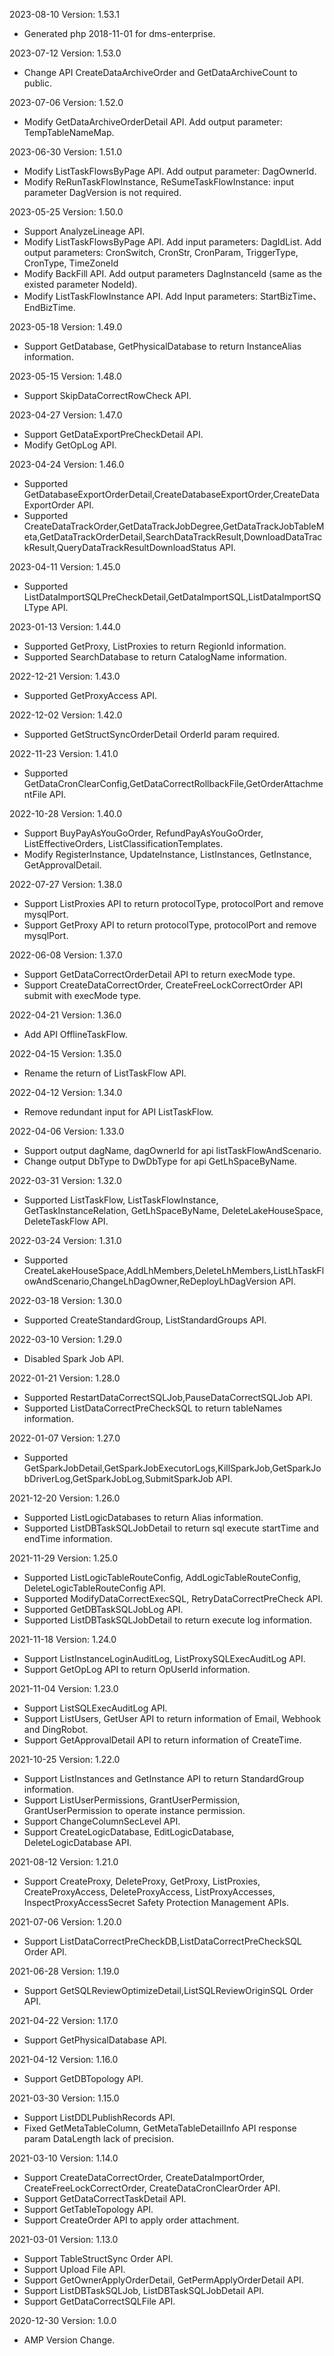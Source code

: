 2023-08-10 Version: 1.53.1
- Generated php 2018-11-01 for dms-enterprise.

2023-07-12 Version: 1.53.0
- Change API CreateDataArchiveOrder and GetDataArchiveCount to public.

2023-07-06 Version: 1.52.0
- Modify GetDataArchiveOrderDetail API. Add output parameter: TempTableNameMap.

2023-06-30 Version: 1.51.0
- Modify ListTaskFlowsByPage API. Add output parameter: DagOwnerId.
- Modify ReRunTaskFlowInstance, ReSumeTaskFlowInstance: input parameter DagVersion is not required.

2023-05-25 Version: 1.50.0
- Support AnalyzeLineage API.
- Modify ListTaskFlowsByPage API. Add input parameters: DagIdList. Add output parameters: CronSwitch, CronStr, CronParam, TriggerType, CronType, TimeZoneId
- Modify BackFill API. Add output parameters DagInstanceId (same as the existed parameter NodeId).
- Modify ListTaskFlowInstance API. Add Input parameters: StartBizTime、EndBizTime.

2023-05-18 Version: 1.49.0
- Support GetDatabase, GetPhysicalDatabase to return InstanceAlias information.

2023-05-15 Version: 1.48.0
- Support SkipDataCorrectRowCheck API.

2023-04-27 Version: 1.47.0
- Support GetDataExportPreCheckDetail API.
- Modify GetOpLog API.

2023-04-24 Version: 1.46.0
- Supported GetDatabaseExportOrderDetail,CreateDatabaseExportOrder,CreateDataExportOrder API.
- Supported CreateDataTrackOrder,GetDataTrackJobDegree,GetDataTrackJobTableMeta,GetDataTrackOrderDetail,SearchDataTrackResult,DownloadDataTrackResult,QueryDataTrackResultDownloadStatus API.

2023-04-11 Version: 1.45.0
- Supported ListDataImportSQLPreCheckDetail,GetDataImportSQL,ListDataImportSQLType API.

2023-01-13 Version: 1.44.0
- Supported GetProxy, ListProxies to return RegionId information.
- Supported SearchDatabase to return CatalogName information.

2022-12-21 Version: 1.43.0
- Supported GetProxyAccess API.

2022-12-02 Version: 1.42.0
- Supported GetStructSyncOrderDetail OrderId param required.

2022-11-23 Version: 1.41.0
- Supported GetDataCronClearConfig,GetDataCorrectRollbackFile,GetOrderAttachmentFile API.

2022-10-28 Version: 1.40.0
- Support BuyPayAsYouGoOrder, RefundPayAsYouGoOrder, ListEffectiveOrders, ListClassificationTemplates.
- Modify RegisterInstance, UpdateInstance, ListInstances, GetInstance, GetApprovalDetail.

2022-07-27 Version: 1.38.0
- Support ListProxies API to return protocolType, protocolPort and remove mysqlPort.
- Support GetProxy API to return protocolType, protocolPort and remove mysqlPort.

2022-06-08 Version: 1.37.0
- Support GetDataCorrectOrderDetail API to return execMode type.
- Support CreateDataCorrectOrder, CreateFreeLockCorrectOrder API submit with execMode type.


2022-04-21 Version: 1.36.0
- Add API OfflineTaskFlow.

2022-04-15 Version: 1.35.0
- Rename the return of ListTaskFlow API.

2022-04-12 Version: 1.34.0
- Remove redundant input for API ListTaskFlow.

2022-04-06 Version: 1.33.0
- Support output dagName, dagOwnerId for api listTaskFlowAndScenario.
- Change output DbType to DwDbType for api GetLhSpaceByName.

2022-03-31 Version: 1.32.0
- Supported ListTaskFlow, ListTaskFlowInstance, GetTaskInstanceRelation, GetLhSpaceByName, DeleteLakeHouseSpace, DeleteTaskFlow API.

2022-03-24 Version: 1.31.0
- Supported CreateLakeHouseSpace,AddLhMembers,DeleteLhMembers,ListLhTaskFlowAndScenario,ChangeLhDagOwner,ReDeployLhDagVersion API.

2022-03-18 Version: 1.30.0
- Supported CreateStandardGroup, ListStandardGroups API.

2022-03-10 Version: 1.29.0
- Disabled Spark Job API.

2022-01-21 Version: 1.28.0
- Supported RestartDataCorrectSQLJob,PauseDataCorrectSQLJob API.
- Supported ListDataCorrectPreCheckSQL to return tableNames information.

2022-01-07 Version: 1.27.0
- Supported GetSparkJobDetail,GetSparkJobExecutorLogs,KillSparkJob,GetSparkJobDriverLog,GetSparkJobLog,SubmitSparkJob API.

2021-12-20 Version: 1.26.0
- Supported ListLogicDatabases to return Alias information.
- Supported ListDBTaskSQLJobDetail to return sql execute startTime and endTime information.

2021-11-29 Version: 1.25.0
- Supported ListLogicTableRouteConfig, AddLogicTableRouteConfig, DeleteLogicTableRouteConfig API.
- Supported ModifyDataCorrectExecSQL, RetryDataCorrectPreCheck API.
- Supported GetDBTaskSQLJobLog API.
- Supported ListDBTaskSQLJobDetail to return execute log information.

2021-11-18 Version: 1.24.0
- Support ListInstanceLoginAuditLog, ListProxySQLExecAuditLog API.
- Support GetOpLog API to return OpUserId information.

2021-11-04 Version: 1.23.0
- Support ListSQLExecAuditLog API.
- Support ListUsers, GetUser API to return information of Email, Webhook and DingRobot.
- Support GetApprovalDetail API to return information of CreateTime.

2021-10-25 Version: 1.22.0
- Support ListInstances and GetInstance API to return StandardGroup information.
- Support ListUserPermissions, GrantUserPermission, GrantUserPermission to operate instance permission.
- Support ChangeColumnSecLevel API.
- Support CreateLogicDatabase, EditLogicDatabase, DeleteLogicDatabase API.

2021-08-12 Version: 1.21.0
- Support CreateProxy, DeleteProxy, GetProxy, ListProxies, CreateProxyAccess, DeleteProxyAccess, ListProxyAccesses, InspectProxyAccessSecret Safety Protection Management APIs.

2021-07-06 Version: 1.20.0
- Support ListDataCorrectPreCheckDB,ListDataCorrectPreCheckSQL Order API.

2021-06-28 Version: 1.19.0
- Support GetSQLReviewOptimizeDetail,ListSQLReviewOriginSQL Order API.

2021-04-22 Version: 1.17.0
- Support GetPhysicalDatabase API.

2021-04-12 Version: 1.16.0
- Support GetDBTopology API.

2021-03-30 Version: 1.15.0
- Support ListDDLPublishRecords API.
- Fixed GetMetaTableColumn, GetMetaTableDetailInfo API response param DataLength lack of precision.

2021-03-10 Version: 1.14.0
- Support CreateDataCorrectOrder, CreateDataImportOrder, CreateFreeLockCorrectOrder, CreateDataCronClearOrder API.
- Support GetDataCorrectTaskDetail API.
- Support GetTableTopology API.
- Support CreateOrder API to apply order attachment.

2021-03-01 Version: 1.13.0
- Support TableStructSync Order API.
- Support Upload File API.
- Support GetOwnerApplyOrderDetail, GetPermApplyOrderDetail API.
- Support ListDBTaskSQLJob, ListDBTaskSQLJobDetail API.
- Support GetDataCorrectSQLFile API.

2020-12-30 Version: 1.0.0
- AMP Version Change.

